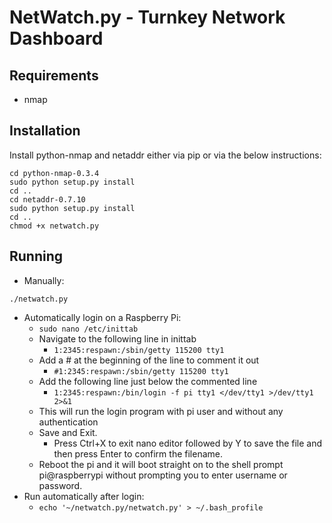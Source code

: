 NetWatch.py - Turnkey Network Dashboard
=======================================

Requirements
-----------

- nmap

Installation
------------

Install python-nmap and netaddr either via pip or via the below instructions:

```
cd python-nmap-0.3.4
sudo python setup.py install
cd ..
cd netaddr-0.7.10
sudo python setup.py install
cd ..
chmod +x netwatch.py
```

Running
-------

- Manually:

```
./netwatch.py
```

- Automatically login on a Raspberry Pi:
  - `sudo nano /etc/inittab`
  - Navigate to the following line in inittab
    - `1:2345:respawn:/sbin/getty 115200 tty1`
  - Add a # at the beginning of the line to comment it out
    - `#1:2345:respawn:/sbin/getty 115200 tty1`
  - Add the following line just below the commented line
    - `1:2345:respawn:/bin/login -f pi tty1 </dev/tty1 >/dev/tty1 2>&1`
  - This will run the login program with pi user and without any authentication
  - Save and Exit.
    - Press Ctrl+X to exit nano editor followed by Y to save the file and then press Enter to confirm the filename.
  - Reboot the pi and it will boot straight on to the shell prompt pi@raspberrypi without prompting you to enter username or password.
- Run automatically after login:
  - `echo '~/netwatch.py/netwatch.py' > ~/.bash_profile`
